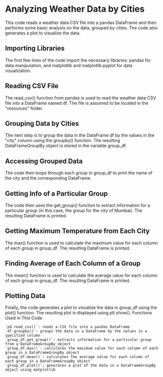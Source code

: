 # Analyzing Weather Data by Cities

This code reads a weather data CSV file into a pandas DataFrame and then performs some basic analysis on the data, grouped by cities. The code also generates a plot to visualize the data.

## Importing Libraries

The first few lines of the code import the necessary libraries: pandas for data manipulation, and matplotlib and matplotlib.pyplot for data visualization.

## Reading CSV File

The read_csv() function from pandas is used to read the weather data CSV file into a DataFrame named df. The file is assumed to be located in the 
"resources" folder.

## Grouping Data by Cities

The next step is to group the data in the DataFrame df by the values in the "city" column using the groupby() function. The resulting DataFrameGroupBy object is stored in the variable group_df.

## Accessing Grouped Data

The code then loops through each group in group_df to print the name of the city and the corresponding DataFrame.

## Getting Info of a Particular Group

The code then uses the get_group() function to extract information for a particular group (in this case, the group for the city of Mumbai). The resulting DataFrame is printed.

## Getting Maximum Temperature from Each City

The max() function is used to calculate the maximum value for each column of each group in group_df. The resulting DataFrame is printed.

## Finding Average of Each Column of a Group

The mean() function is used to calculate the average value for each column of each group in group_df. The resulting DataFrame is printed.

## Plotting Data

Finally, the code generates a plot to visualize the data in group_df using the plot() function. The resulting plot is displayed using plt.show().
Functions Used in This Code

    `pd.read_csv()`: reads a CSV file into a pandas DataFrame
    `df.groupby()`: groups the data in a DataFrame by the values in a specified column
    `group_df.get_group()`: extracts information for a particular group from a DataFrameGroupBy object
    `group_df.max()`: calculates the maximum value for each column of each group in a DataFrameGroupBy object
    `group_df.mean()`: calculates the average value for each column of each group in a DataFrameGroupBy object
    `group_df.plot()`: generates a plot of the data in a DataFrameGroupBy object using matplotlib